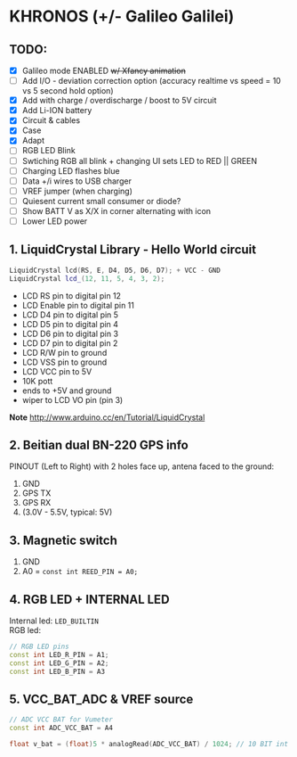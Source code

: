 # KHRONOS (+/- Galileo Galilei)

## TODO:
-   [x] Galileo mode ENABLED ~~w/ Xfancy animation~~
-   [ ] Add I/O - deviation correction option (accuracy realtime vs speed = 10 vs 5 second hold option)
-   [x] Add with charge / overdischarge / boost to 5V circuit
-   [x] Add Li-ION battery
-   [x] Circuit & cables
-   [x] Case
-   [x] Adapt
-   [ ] RGB LED Blink 
-   [ ] Swtiching RGB all blink + changing UI sets LED to RED || GREEN 
-   [ ] Charging LED flashes blue
-   [ ] Data +/i wires to USB charger
-   [ ] VREF jumper (when charging)
-   [ ] Quiesent current small consumer or diode?
-   [ ] Show BATT V as X/X in corner alternating with icon
-   [ ] Lower LED power

## 1. LiquidCrystal Library - Hello World circuit

```cpp
LiquidCrystal lcd(RS, E, D4, D5, D6, D7); + VCC - GND
LiquidCrystal lcd_(12, 11, 5, 4, 3, 2);
```

-   LCD RS pin to digital pin 12
-   LCD Enable pin to digital pin 11
-   LCD D4 pin to digital pin 5
-   LCD D5 pin to digital pin 4
-   LCD D6 pin to digital pin 3
-   LCD D7 pin to digital pin 2
-   LCD R/W pin to ground
-   LCD VSS pin to ground
-   LCD VCC pin to 5V
-   10K pott
-   ends to +5V and ground
-   wiper to LCD VO pin (pin 3)

**Note** http://www.arduino.cc/en/Tutorial/LiquidCrystal

## 2. Beitian dual BN-220 GPS info

PINOUT (Left to Right) with 2 holes face up, antena faced to the ground:

1. GND
2. GPS TX
3. GPS RX
4. (3.0V - 5.5V, typical: 5V)

## 3. Magnetic switch

1. GND
2. A0 = `const int REED_PIN = A0;`

## 4. RGB LED + INTERNAL LED

Internal led: `LED_BUILTIN`  
RGB led:
```cpp
// RGB LED pins
const int LED_R_PIN = A1;
const int LED_G_PIN = A2;
const int LED_B_PIN = A3
```

## 5. VCC_BAT_ADC & VREF source
```cpp
// ADC VCC BAT for Vumeter
const int ADC_VCC_BAT = A4

float v_bat = (float)5 * analogRead(ADC_VCC_BAT) / 1024; // 10 BIT int converted to float voltage
```
